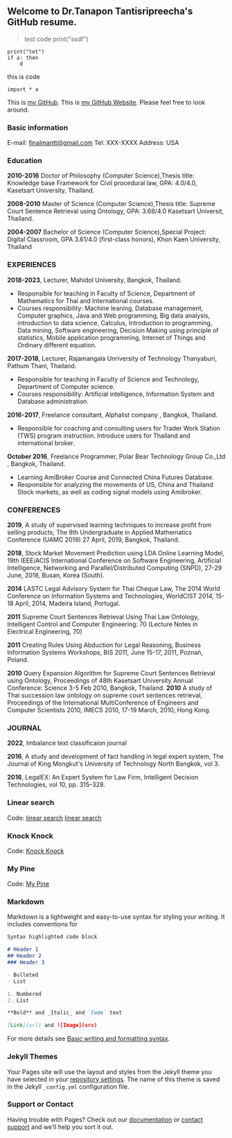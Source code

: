 ## Welcome to Dr.Tanapon Tantisripreecha's GitHub resume.
> test code
> print("ssdf")


    print("tet")
    if a: then 
    	d

this is code 

    import * a
This is [my GitHub](https://github.com/finalmantt/finalmantt.github.io/edit/main/index.md).
This is [my GitHub Website](https://finalmantt.github.io/). 
Please feel free to look around.
### Basic information 

E-mail: finalmantt@gmail.com
Tel: XXX-XXXX 
Address: USA

### Education 
**2010-2016** Doctor of Philosophy (Computer Science),Thesis title: Knowledge base Framework for Civil procedural law, GPA: 4.0/4.0, Kasetsart University, Thailand.

**2008-2010** Master of Science (Computer Science),Thesis title: Supreme Court Sentence Retrieval using Ontology, GPA: 3.68/4.0 Kasetsart Universit, Thailand.  

**2004-2007** Bachelor of Science (Computer Science),Special Project: Digital Classroom, GPA 3.61/4.0 (first-class honors), Khon Kaen University, Thailand

### EXPERIENCES

**2018-2023**, Lecturer, Mahidol University, Bangkok, Thailand. 
- Responsible for teaching in Faculty of Science, Department of Mathematics for Thai and International courses.
- Courses responsibility: Machine leaning, Database management, Computer graphics, Java and Web programming, Big data analysis, introduction to data science, Calculus, Introduction to programming, Data mining, Software engineering, Decision Making using principle of statistics, Mobile application programming, Internet of Things and Ordinary different equation.

**2017-2018**, Lecturer, Rajamangala Unriversity of Technology Thanyaburi, Pathum Thani, Thailand.
- Responsible for teaching in Faculty of Science and Technology, Department of Computer science.
- Courses responsibility: Artificial intelligence, Information System and Database administration.

**2016-2017**, Freelance consultant, Alphalist company , Bangkok, Thailand. 
- Responsible for coaching and consulting users for Trader Work Station (TWS) program instruction. Introduce users for Thailand and international broker.

**October 2016**, Freelance Programmer, Polar Bear Technology Group Co.,Ltd , Bangkok, Thailand. 
- Learning AmiBroker Course and Connected China Futures Database.
- Responsible for analyzing the movements of US, China and Thailand Stock markets, as well as coding signal models using Amibroker.

### CONFERENCES 

**2019**, A study of supervised learning techniques to increase profit from selling products,	The 8th Undergraduate in Applied Mathematics Conference (UAMC 2019)
	27 April, 2019, Bangkok, Thailand.

**2018**, Stock Market Movement Prediction using LDA Online Learning Model, 19th IEEE/ACIS International Conference on Software Engineering, Artificial Intelligence, Networking and Parallel/Distributed Computing (SNPD), 27-29 June, 2018, Busan, Korea (South).

**2014** 	LASTC Legal Advisory System for Thai Cheque Law, The 2014 World Conference on Information Systems and Technologies, WorldCIST 2014, 15-18 April, 2014, Madeira Island, Portugal.

**2011** 	Supreme Court Sentences Retrieval Using Thai Law Ontology, Intelligent Control and Computer Engineering: 70 (Lecture Notes in Electrical Engineering, 70)

**2011** 	Creating Rules Using Abduction for Legal Reasoning, Business Information Systems Workshops, BIS 2011, June 15-17, 2011, Poznań, Poland.

**2010** 	Query Expansion Algorithm for Supreme Court Sentences Retrieval using Ontology, Proceedings of 48th Kasetsart University Annual Conference: Science
3-5 Feb 2010, Bangkok, Thailand.
**2010** 	A study of Thai succession law ontology on supreme court sentences retrieval, Proceedings of the International MultiConference of Engineers and Computer Scientists 2010, IMECS 2010, 17-19 March, 2010, Hong Kong.

### JOURNAL

**2022**, Imbalance text classificaion journal

**2016**, A study and development of fact handling in legal expert system, The Journal of King Mongkut's University of Technology North Bangkok, vol 3.

**2016**, LegalEX: An Expert System for Law Firm, Intelligent Decision Technologies, vol 10, pp. 315–328.


### Linear search
Code:
[linear search](https://finalmantt.github.io/linearsearch.html)
[linear search](https://finalmantt.github.io/linearsearch/index.html)



### Knock Knock
Code:
[Knock Knock](https://finalmantt.github.io/knock.html)

### My Pine
Code:
[My Pine](https://finalmantt.github.io/generatePine.html)

### Markdown

Markdown is a lightweight and easy-to-use syntax for styling your writing. It includes conventions for

```markdown
Syntax highlighted code block

# Header 1
## Header 2
### Header 3

- Bulleted
- List

1. Numbered
2. List

**Bold** and _Italic_ and `Code` text

[Link](url) and ![Image](src)
```

For more details see [Basic writing and formatting syntax](https://docs.github.com/en/github/writing-on-github/getting-started-with-writing-and-formatting-on-github/basic-writing-and-formatting-syntax).

### Jekyll Themes

Your Pages site will use the layout and styles from the Jekyll theme you have selected in your [repository settings](https://github.com/finalmantt/finalmantt.github.io/settings/pages). The name of this theme is saved in the Jekyll `_config.yml` configuration file.

### Support or Contact

Having trouble with Pages? Check out our [documentation](https://docs.github.com/categories/github-pages-basics/) or [contact support](https://support.github.com/contact) and we’ll help you sort it out.
